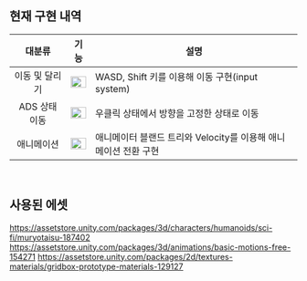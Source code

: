 ## 현재 구현 내역
|**대분류**|**기능**|**설명**|
|:-:|:-:|-|
|이동 및 달리기|<img src="https://github.com/Ku-dodo/TPS_Project/assets/105593231/459d8e86-f630-4ba2-a805-7c9629b53faa" width="100%">|WASD, Shift 키를 이용해 이동 구현(input system)|
|ADS 상태 이동|<img src="https://github.com/Ku-dodo/TPS_Project/assets/105593231/0543309a-53a0-4976-9383-6d6a0b4664d7" width="100%">|우클릭 상태에서 방향을 고정한 상태로 이동|
|애니메이션|<img src="https://github.com/Ku-dodo/TPS_Project/assets/105593231/15f69d44-8a98-442d-a612-aa519b15570f" width="100%">|애니메이터 블랜드 트리와 Velocity를 이용해 애니메이션 전환 구현|

</br>

## 사용된 에셋
https://assetstore.unity.com/packages/3d/characters/humanoids/sci-fi/muryotaisu-187402
https://assetstore.unity.com/packages/3d/animations/basic-motions-free-154271
https://assetstore.unity.com/packages/2d/textures-materials/gridbox-prototype-materials-129127
